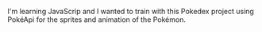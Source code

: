 I'm learning JavaScrip and I wanted to train with this Pokedex project using PokéApi for the sprites and animation of the Pokémon.
